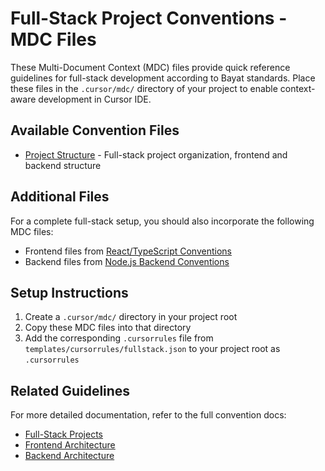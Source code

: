# Full-Stack Project Conventions - MDC Files

These Multi-Document Context (MDC) files provide quick reference guidelines for full-stack development according to Bayat standards. Place these files in the `.cursor/mdc/` directory of your project to enable context-aware development in Cursor IDE.

## Available Convention Files

- [Project Structure](project_structure.md) - Full-stack project organization, frontend and backend structure

## Additional Files

For a complete full-stack setup, you should also incorporate the following MDC files:

- Frontend files from [React/TypeScript Conventions](../react-typescript/)
- Backend files from [Node.js Backend Conventions](../nodejs-backend/)

## Setup Instructions

1. Create a `.cursor/mdc/` directory in your project root
2. Copy these MDC files into that directory
3. Add the corresponding `.cursorrules` file from `templates/cursorrules/fullstack.json` to your project root as `.cursorrules`

## Related Guidelines

For more detailed documentation, refer to the full convention docs:

- [Full-Stack Projects](../../../docs/projects/web.md)
- [Frontend Architecture](../../../docs/architecture/frontend.md)
- [Backend Architecture](../../../docs/architecture/backend.md)
